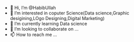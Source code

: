 - 👋 Hi, I’m @HabibUllah
- 👀 I’m interested in coputer Science(Data science,Graphic desigining,LOgo Designing,Digital Marketing)
- 🌱 I’m currently learning Data science
- 💞️ I’m looking to collaborate on ...
- 📫 How to reach me ...

<!---
Habib24083/Habib24083 is a ✨ special ✨ repository because its `README.md` (this file) appears on your GitHub profile.
You can click the Preview link to take a look at your changes.
--->
